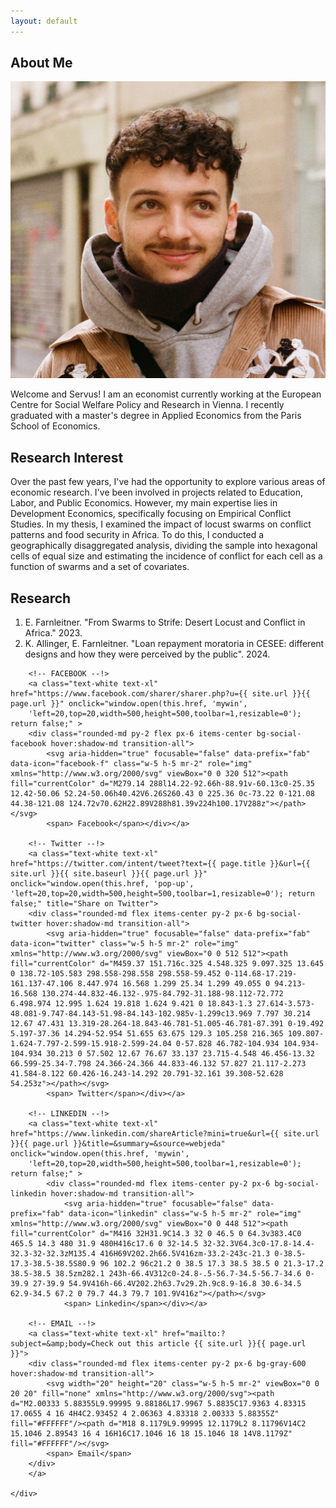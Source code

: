 ```yaml
---
layout: default
---
```


## About Me

<img class="profile-picture" src="sherlock.JPG">


Welcome and Servus! I am an economist currently working at the European Centre for Social Welfare Policy and Research in Vienna. I recently graduated with a master's degree in Applied Economics from the Paris School of Economics.

## Research Interest

Over the past few years, I've had the opportunity to explore various areas of economic research. I've been involved in projects related to Education, Labor, and Public Economics. However, my main expertise lies in Development Economics, specifically focusing on Empirical Conflict Studies. In my thesis, I examined the impact of locust swarms on conflict patterns and food security in Africa. To do this, I conducted a geographically disaggregated analysis, dividing the sample into hexagonal cells of equal size and estimating the incidence of conflict for each cell as a function of swarms and a set of covariates.

## Research

1. E. Farnleitner. "From Swarms to Strife: Desert Locust and Conflict in Africa." 2023.
2. K. Allinger, E. Farnleitner. "Loan repayment moratoria in CESEE: different designs and how they were perceived by the public". 2024.

<div class="hidden md:block">
	<div class="flex justify-center gap-x-5 mt-6 mb-8">   

		<!-- FACEBOOK --!>
		<a class="text-white text-xl" href="https://www.facebook.com/sharer/sharer.php?u={{ site.url }}{{ page.url }}" onclick="window.open(this.href, 'mywin',
		'left=20,top=20,width=500,height=500,toolbar=1,resizable=0'); return false;" >
		<div class="rounded-md py-2 flex px-6 items-center bg-social-facebook hover:shadow-md transition-all">
			<svg aria-hidden="true" focusable="false" data-prefix="fab" data-icon="facebook-f" class="w-5 h-5 mr-2" role="img" xmlns="http://www.w3.org/2000/svg" viewBox="0 0 320 512"><path fill="currentColor" d="M279.14 288l14.22-92.66h-88.91v-60.13c0-25.35 12.42-50.06 52.24-50.06h40.42V6.26S260.43 0 225.36 0c-73.22 0-121.08 44.38-121.08 124.72v70.62H22.89V288h81.39v224h100.17V288z"></path></svg>
			<span> Facebook</span></div></a>

		<!-- Twitter --!>
		<a class="text-white text-xl" href="https://twitter.com/intent/tweet?text={{ page.title }}&url={{ site.url }}{{ site.baseurl }}{{ page.url }}" onclick="window.open(this.href, 'pop-up', 'left=20,top=20,width=500,height=500,toolbar=1,resizable=0'); return false;" title="Share on Twitter">
		<div class="rounded-md flex items-center py-2 px-6 bg-social-twitter hover:shadow-md transition-all">
			<svg aria-hidden="true" focusable="false" data-prefix="fab" data-icon="twitter" class="w-5 h-5 mr-2" role="img" xmlns="http://www.w3.org/2000/svg" viewBox="0 0 512 512"><path fill="currentColor" d="M459.37 151.716c.325 4.548.325 9.097.325 13.645 0 138.72-105.583 298.558-298.558 298.558-59.452 0-114.68-17.219-161.137-47.106 8.447.974 16.568 1.299 25.34 1.299 49.055 0 94.213-16.568 130.274-44.832-46.132-.975-84.792-31.188-98.112-72.772 6.498.974 12.995 1.624 19.818 1.624 9.421 0 18.843-1.3 27.614-3.573-48.081-9.747-84.143-51.98-84.143-102.985v-1.299c13.969 7.797 30.214 12.67 47.431 13.319-28.264-18.843-46.781-51.005-46.781-87.391 0-19.492 5.197-37.36 14.294-52.954 51.655 63.675 129.3 105.258 216.365 109.807-1.624-7.797-2.599-15.918-2.599-24.04 0-57.828 46.782-104.934 104.934-104.934 30.213 0 57.502 12.67 76.67 33.137 23.715-4.548 46.456-13.32 66.599-25.34-7.798 24.366-24.366 44.833-46.132 57.827 21.117-2.273 41.584-8.122 60.426-16.243-14.292 20.791-32.161 39.308-52.628 54.253z"></path></svg>
			<span> Twitter</span></div></a>

		<!-- LINKEDIN --!>
		<a class="text-white text-xl" href="https://www.linkedin.com/shareArticle?mini=true&url={{ site.url }}{{ page.url }}&title=&summary=&source=webjeda" onclick="window.open(this.href, 'mywin',
		'left=20,top=20,width=500,height=500,toolbar=1,resizable=0'); return false;" >
			<div class="rounded-md flex items-center py-2 px-6 bg-social-linkedin hover:shadow-md transition-all">
				<svg aria-hidden="true" focusable="false" data-prefix="fab" data-icon="linkedin" class="w-5 h-5 mr-2" role="img" xmlns="http://www.w3.org/2000/svg" viewBox="0 0 448 512"><path fill="currentColor" d="M416 32H31.9C14.3 32 0 46.5 0 64.3v383.4C0 465.5 14.3 480 31.9 480H416c17.6 0 32-14.5 32-32.3V64.3c0-17.8-14.4-32.3-32-32.3zM135.4 416H69V202.2h66.5V416zm-33.2-243c-21.3 0-38.5-17.3-38.5-38.5S80.9 96 102.2 96c21.2 0 38.5 17.3 38.5 38.5 0 21.3-17.2 38.5-38.5 38.5zm282.1 243h-66.4V312c0-24.8-.5-56.7-34.5-56.7-34.6 0-39.9 27-39.9 54.9V416h-66.4V202.2h63.7v29.2h.9c8.9-16.8 30.6-34.5 62.9-34.5 67.2 0 79.7 44.3 79.7 101.9V416z"></path></svg>
				<span> Linkedin</span></div></a>

		<!-- EMAIL --!>
		<a class="text-white text-xl" href="mailto:?subject=&amp;body=Check out this article {{ site.url }}{{ page.url }}">
		<div class="rounded-md flex items-center py-2 px-6 bg-gray-600 hover:shadow-md transition-all">
			<svg width="20" height="20" class="w-5 h-5 mr-2" viewBox="0 0 20 20" fill="none" xmlns="http://www.w3.org/2000/svg"><path d="M2.00333 5.88355L9.99995 9.88186L17.9967 5.8835C17.9363 4.83315 17.0655 4 16 4H4C2.93452 4 2.06363 4.83318 2.00333 5.88355Z" fill="#FFFFFF"/><path d="M18 8.1179L9.99995 12.1179L2 8.11796V14C2 15.1046 2.89543 16 4 16H16C17.1046 16 18 15.1046 18 14V8.1179Z" fill="#FFFFFF"/></svg>
			<span> Email</span> 
		</div>
		</a>

	</div>
</div>

